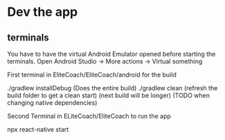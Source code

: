 # Dev the app

## terminals

You have to have the virtual Android Emulator opened before starting the terminals.
Open Android Studio -> More actions -> Virtual something

First terminal in EliteCoach/EliteCoach/android for the build

./gradlew installDebug (Does the entire build)
./gradlew clean (refresh the build folder to get a clean start) (next build will be longer) (TODO when changing native dependencies)

Second Terminal in ELiteCoach/EliteCoach to run the app

npx react-native start
